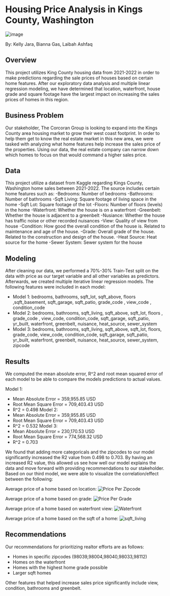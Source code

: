# Housing Price Analysis in Kings County, Washington
![image](https://github.com/Kellyajara/Phase2_Project/assets/127794801/838b5b02-aa53-4435-acbd-aed4887859e6)

By: Kelly Jara, Bianna Gas, Laibah Ashfaq

## Overview
This project utilizes King County housing data from 2021-2022 in order to make predictions regarding the sale prices of houses based on certain home features. After our exploratory data analysis and multiple linear regression modeling, we have determined that location, waterfront, house grade and square footage have the largest impact on increasing the sales prices of homes in this region.

## Business Problem
Our stakeholder, The Corcoran Group is looking to expand into the Kings County area housing market to grow their west coast footprint. In order to help them get to know the real estate market in this new area, we were tasked with analyzing what home features help increase the sales price of the properties. Using our data, the real estate company can narrow down which homes to focus on that would command a higher sales price. 

## Data
This project utilize a dataset from Kaggle regarding Kings County, Washington home sales between 2021-2022. The source includes certain home features such as: 
  -Bedrooms: Number of bedrooms
  -Bathrooms: Number of bathrooms
  -Sqft Living: Square footage of living space in the home
  -Sqft Lot: Square footage of the lot
  -Floors: Number of floors (levels) in the home
  -Waterfront: Whether the house is on a waterfront
  -Greenbelt: Whether the house is adjacent to a greenbelt
  -Nusiance: Whether the house has traffic noise or other recorded nuisances
  -View: Quality of view from house
  -Condition: How good the overall condition of the house is. Related to maintenance and age of the house.
  -Grade: Overall grade of the house. Related to the construction and design of the house.
  -Heat Source: Heat source for the home
  -Sewer System: Sewer system for the house
 
## Modeling
After cleaning our data, we performed a 70%-30% Train-Test split on the data with price as our target variable and all other variables as predictors. Afterwards, we created multiple iterative linear regression models. The following features were included in each model:
  - Model 1: bedrooms, bathrooms, sqft_lot, sqft_above, floors ,sqft_basement, sqft_garage, sqft_patio, grade_code , view_code , condition_code 
  - Model 2: bedrooms, bathrooms, sqft_living, sqft_above, sqft_lot, floors , grade_code , view_code,
         condition_code, sqft_garage, sqft_patio, yr_built, waterfront, greenbelt, nuisance, heat_source, sewer_system
  - Model 3: bedrooms, bathrooms, sqft_living, sqft_above, sqft_lot, floors, grade_code, view_code,
         condition_code, sqft_garage, sqft_patio, yr_built, waterfront, greenbelt, nuisance, heat_source, sewer_system, zipcode
## Results
We computed the mean absolute error, R^2 and root mean squared error of each model to be able to compare the models predictions to actual values.

Model 1:
  - Mean Absolute Error = 359,955.85 USD
  - Root Mean Square Error = 709,403.43 USD
  - R^2 = 0.498
Model 2: 
  - Mean Absolute Error = 359,955.85 USD
  - Root Mean Square Error = 709,403.43 USD
  - R^2 = 0.532
 Model 3:
  - Mean Absolute Error = 230,170.53 USD
  - Root Mean Square Error = 774,568.32 USD
  - R^2 = 0.703

We found that adding more categoricals and the zipcodes to our model significantly increased the R2 value from 0.498 to 0.703. By having an increased R2 value, this allowed us see how well our model explains the data and move forward with providing recommendations to our stakeholder. Based on our third model, we were able to visualize the correlation/effect between the following: 

Average price of a home based on location:
![Price Per Zipcode](https://github.com/Kellyajara/Phase2_Project/assets/127794801/5976eb2d-645b-446c-8d2e-216cd4740e76)

Average price of a home based on grade: 
![Price Per Grade](https://github.com/Kellyajara/Phase2_Project/assets/127794801/a7503575-3a49-4228-9939-1ba08ee9159e)

Average price of a home based on waterfront view: 
![Waterfront](https://github.com/Kellyajara/Phase2_Project/assets/127794801/ab46cb13-2dd0-4f19-b4d1-96ac54c00782)

Average price of a home based on the sqft of a home:
![sqft_living](https://github.com/Kellyajara/Phase2_Project/assets/127794801/77a455ef-21d0-4d4d-9b44-4c34ce2c5c62)

## Recommendations
Our recommendations for prioritizing realtor efforts are as follows:
  - Homes in specific zipcodes (98039,98004,98040,98033,98112)
  - Homes on the waterfront
  - Homes with the highest home grade possible 
  - Larger sqft homes

Other features that helped increase sales price significantly include view, condition, bathrooms and greenbelt. 



  

